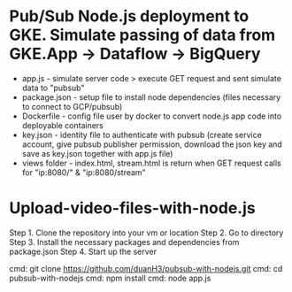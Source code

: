 Pub/Sub Node.js deployment to GKE. Simulate passing of data from GKE.App -> Dataflow -> BigQuery
===================================

- app.js        - simulate server code > execute GET request and sent simulate data to "pubsub"
- package.json  - setup file to install node dependencies (files necessary to connect to GCP/pubsub)
- Dockerfile    - config file user by docker to convert node.js app code into deployable containers
- key.json      - identity file to authenticate with pubsub (create service account, give pubsub publisher permission, download the json key and save as key.json together with     app.js file)
- views folder  - index.html, stream.html is return when GET request calls for "ip:8080/" & "ip:8080/stream"

Upload-video-files-with-node.js
===================================

Step 1. Clone the repository into your vm or location
Step 2. Go to directory
Step 3. Install the necessary packages and dependencies from package.json
Step 4. Start up the server

cmd: git clone https://github.com/duanH3/pubsub-with-nodejs.git
cmd: cd pubsub-with-nodejs
cmd: npm install
cmd: node app.js

